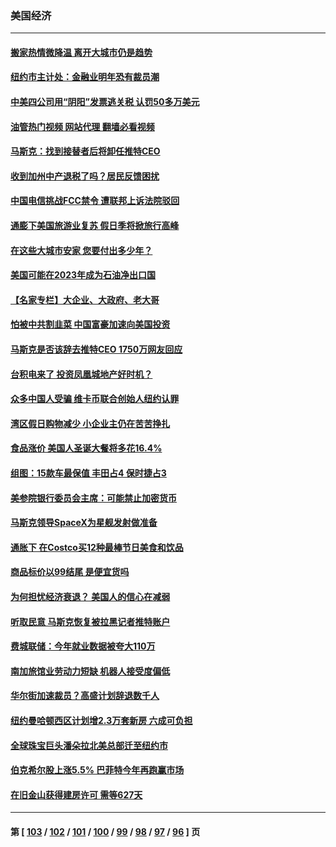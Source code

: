 ### 美国经济
---
#### [搬家热情微降温 离开大城市仍是趋势](../../pages/ncid1078158/n13888821.md?12212045) 
#### [纽约市主计处：金融业明年恐有裁员潮](../../pages/ncid1078158/n13888784.md?12212045) 
#### [中美四公司用“阴阳”发票逃关税 认罚50多万美元](../../pages/ncid1078158/n13888733.md?12212045) 
#### [油管热门视频 网站代理 翻墙必看视频](http://138.2.39.72:81/youtube.html?epic-marker?12212045)
#### [马斯克：找到接替者后将卸任推特CEO](../../pages/ncid1078158/n13888678.md?12212045) 
#### [收到加州中产退税了吗？居民反馈困扰](../../pages/ncid1078158/n13888605.md?12212045) 
#### [中国电信挑战FCC禁令 遭联邦上诉法院驳回](../../pages/ncid1078158/n13888488.md?12212045) 
#### [通膨下美国旅游业复苏 假日季将掀旅行高峰](../../pages/ncid1078158/n13888052.md?12212045) 
#### [在这些大城市安家 您要付出多少年？](../../pages/ncid1078158/n13888050.md?12212045) 
#### [美国可能在2023年成为石油净出口国](../../pages/ncid1078158/n13888012.md?12212045) 
#### [【名家专栏】大企业、大政府、老大哥](../../pages/ncid1078158/n13887699.md?12212045) 
#### [怕被中共割韭菜 中国富豪加速向美国投资](../../pages/ncid1078158/n13887794.md?12212045) 
#### [马斯克是否该辞去推特CEO 1750万网友回应](../../pages/ncid1078158/n13887768.md?12212045) 
#### [台积电来了 投资凤凰城地产好时机？](../../pages/ncid1078158/n13887512.md?12212045) 
#### [众多中国人受骗 维卡币联合创始人纽约认罪](../../pages/ncid1078158/n13887479.md?12212045) 
#### [湾区假日购物减少 小企业主仍在苦苦挣扎](../../pages/ncid1078158/n13887453.md?12212045) 
#### [食品涨价 美国人圣诞大餐将多花16.4%](../../pages/ncid1078158/n13887397.md?12212045) 
#### [组图：15款车最保值 丰田占4 保时捷占3](../../pages/ncid1078158/n13885091.md?12212045) 
#### [美参院银行委员会主席：可能禁止加密货币](../../pages/ncid1078158/n13887214.md?12212045) 
#### [马斯克领导SpaceX为星舰发射做准备](../../pages/ncid1078158/n13887210.md?12212045) 
#### [通胀下 在Costco买12种最棒节日美食和饮品](../../pages/ncid1078158/n13883586.md?12212045) 
#### [商品标价以99结尾 是便宜货吗](../../pages/ncid1078158/n13873439.md?12212045) 
#### [为何担忧经济衰退？ 美国人的信心在减弱](../../pages/ncid1078158/n13886868.md?12212045) 
#### [听取民意 马斯克恢复被拉黑记者推特账户](../../pages/ncid1078158/n13886819.md?12212045) 
#### [费城联储：今年就业数据被夸大110万](../../pages/ncid1078158/n13886480.md?12212045) 
#### [南加旅馆业劳动力短缺 机器人接受度偏低](../../pages/ncid1078158/n13886520.md?12212045) 
#### [华尔街加速裁员？高盛计划辞退数千人](../../pages/ncid1078158/n13886418.md?12212045) 
#### [纽约曼哈顿西区计划增2.3万套新房 六成可负担](../../pages/ncid1078158/n13885947.md?12212045) 
#### [全球珠宝巨头潘朵拉北美总部迁至纽约市](../../pages/ncid1078158/n13885934.md?12212045) 
#### [伯克希尔股上涨5.5% 巴菲特今年再跑赢市场](../../pages/ncid1078158/n13885909.md?12212045) 
#### [在旧金山获得建房许可 需等627天](../../pages/ncid1078158/n13885946.md?12212045) 

---
#### 第 [ [103](./103.md?12212045) / [102](./102.md?12212045) / [101](./101.md?12212045) / [100](./100.md?12212045) / [99](./99.md?12212045) / [98](./98.md?12212045) / [97](./97.md?12212045) / [96](./96.md?12212045) ] 页
